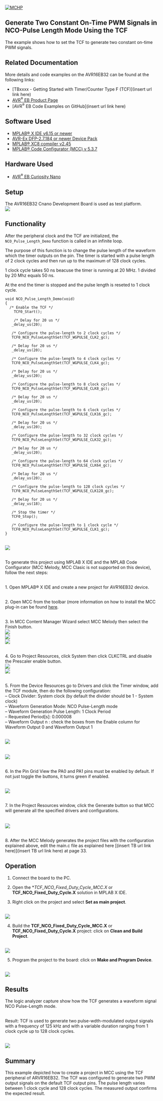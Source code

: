 [![MCHP](../images/microchip.png)](https://www.microchip.com)

## Generate Two Constant On-Time PWM Signals in NCO-Pulse Length Mode Using the TCF

The example shows how to set the TCF to generate two constant on-time PWM signals.

## Related Documentation
More details and code examples on the AVR16EB32 can be found at the following links:
- [TBxxxx - Getting Started with Timer/Counter Type F (TCF)](insert url link here)
- [AVR<sup>®</sup> EB Product Page](https://www.microchip.com/en-us/product/AVR16EB32)
- [AVR<sup>®</sup> EB Code Examples on GitHub](insert url link here)

## Software Used
- [MPLAB® X IDE v6.15 or newer](https://www.microchip.com/en-us/tools-resources/develop/mplab-x-ide)
- [AVR-Ex DFP-2.7.184 or newer Device Pack](https://packs.download.microchip.com/)
- [MPLAB® XC8 compiler v2.45](https://www.microchip.com/en-us/tools-resources/develop/mplab-xc-compilers/downloads-documentation#XC8)
- [MPLAB® Code Configurator (MCC) v 5.3.7](https://www.microchip.com/en-us/tools-resources/configure/mplab-code-configurator)

## Hardware Used
- [AVR<sup>®</sup> EB Curiosity Nano](https://www.microchip.com/en-us/product/AVR16EB32)

## Setup
The AVR16EB32 Cnano Development Board is used as test platform.
<br><img src="../images/AVR16EB32_Cnano_Board.png">

## Functionality
After  the peripheral clock and the TCF are initialized, the ```NCO_Pulse_Length_Demo``` function is called in an infinite loop. 

The purpose of this function is to change the pulse length of the waveform which the timer outputs on the pin. The timer is started with a pulse length of 2 clock cycles and then run up to the maximum of 128 clock cycles. 

1 clock cycle takes 50 ns beacuse the timer is running at 20 MHz. 1 divided by 20 Mhz equals 50 ns.

At the end the timer is stopped and the pulse length is reseted to 1 clock cycle.

```
void NCO_Pulse_Length_Demo(void)
{
  /* Enable the TCF */
    TCF0_Start(); 
    
    /* Delay for 20 us */
   _delay_us(20);
   
   /* Configure the pulse-length to 2 clock cycles */
   TCF0_NCO_PulseLengthSet(TCF_WGPULSE_CLK2_gc);
   
   /* Delay for 20 us */
   _delay_us(20);
   
   /* Configure the pulse-length to 4 clock cycles */
   TCF0_NCO_PulseLengthSet(TCF_WGPULSE_CLK4_gc);
   
   /* Delay for 20 us */
   _delay_us(20);
   
   /* Configure the pulse-length to 8 clock cycles */
   TCF0_NCO_PulseLengthSet(TCF_WGPULSE_CLK8_gc);
   
   /* Delay for 20 us */
   _delay_us(20);
   
   /* Configure the pulse-length to 6 clock cycles */
   TCF0_NCO_PulseLengthSet(TCF_WGPULSE_CLK16_gc);
   
   /* Delay for 20 us */
   _delay_us(20);
   
   /* Configure the pulse-length to 32 clock cycles */
   TCF0_NCO_PulseLengthSet(TCF_WGPULSE_CLK32_gc);
   
   /* Delay for 20 us */
   _delay_us(20);
   
   /* Configure the pulse-length to 64 clock cycles */
   TCF0_NCO_PulseLengthSet(TCF_WGPULSE_CLK64_gc);
   
   /* Delay for 20 us */
   _delay_us(20);
   
   /* Configure the pulse-length to 128 clock cycles */
   TCF0_NCO_PulseLengthSet(TCF_WGPULSE_CLK128_gc);
   
   /* Delay for 20 us */
   _delay_us(18);
   
   /* Stop the timer */
   TCF0_Stop();
   
   /* Configure the pulse-length to 1 clock cycle */
   TCF0_NCO_PulseLengthSet(TCF_WGPULSE_CLK1_gc);
}

```
<br><img src="../images/ncoPlFlowchart.png">



<br>To generate this project using MPLAB X IDE and the MPLAB Code Configurator (MCC Melody, MCC Clasic is not supported on this device), follow the next steps:

<br>1. Open MPLAB® X IDE and create a new project for AVR16EB32 device.


<br>2. Open MCC from the toolbar (more information on how to install the MCC plug-in can be found [here](https://onlinedocs.microchip.com/pr/GUID-1F7007B8-9A46-4D03-AEED-650357BA760D-en-US-6/index.html?GUID-D98198EA-93B9-45D2-9D96-C97DBCA55267).


<br>3.  In MCC Content Manager Wizard select MCC Melody then select the Finish button.<br><img src="../images/addMCC.png">
<br><img src="../images/selectMCCMelody.png">
<br><img src="../images/mccFinish.png">

<br>4.  Go to Project Resources, click System then click CLKCTRL and disable the Prescaler enable button.
<br><img src="../images/selectCLKCTRL.png">
<br><img src="../images/disablePrescaler.png">

<br>5. From the Device Resources go to Drivers and click the Timer window, add the TCF module, then do the following configuration:
    <br> – Clock Divider: System clock (by default the divider should be 1 - System clock)
    <br> – Waveform Generation Mode: NCO Pulse-Length mode
    <br> – Waveform Generation Pulse Length: 1 Clock Period
    <br> – Requested Period[s]: 0.000008
    <br> – Waveform Output n : check the boxes from the Enable column for Waveform Output 0 and Waveform Output 1

<br><img src="../images/selectTCF.png">
<br>
<br>
<br><img src="../images/tcfPLSettings.png">


<br>6. In the Pin Grid View the PA0 and PA1 pins must be enabled by default. If not just toggle the buttons, it turns green if enabled.

<br><img src="../images/selectPins.png">


<br>7. In the Project Resources window, click the Generate button so that MCC will generate all the specified drivers and configurations.
<br>
<br>
<br><img src="../images/generateCode.png">
<br>


<br>8. After the MCC Melody generates the project files with the configuration explained above, edit the main.c file as explained here [(insert TB url link here)](insert TB url link here) at page 33.


## Operation
 1. Connect the board to the PC.

 2. Open the **TCF_NCO_Fixed_Duty_Cycle_MCC.X* or **TCF_NCO_Fixed_Duty_Cycle.X** solution in MPLAB X IDE.

 3. Right click on the project and select **Set as main project**.

<br><img src="../images/setAsMain.png">

 4. Build the **TCF_NCO_Fixed_Duty_Cycle_MCC.X** or **TCF_NCO_Fixed_Duty_Cycle.X**  project: click on **Clean and Build Project**.

<br><img src="../images/cleanAndBuild.png">

 5. Program the project to the board: click on **Make and Program Device**.

<br><img src="../images/flashProject.png">


## Results

The logic analyzer capture show how the TCF generates a waveform signal NCO Pulse-Length mode.

<br>Result: TCF is used to generate two pulse-wdth-modulated output signals with a frequency of 125 kHz and with a variable duration ranging from 1 clock cycle up to 128 clock cycles.

<br><img src="../images/ncoPlResult.png">


## Summary

This example depicted how to create a project in MCC using the TCF peripheral of ARVR16EB32. The TCF was configured to generate two PWM output signals on the default TCF output pins. The pulse length varies between 1 clock cycle and 128 clock cycles. The measured output confirms the expected result.